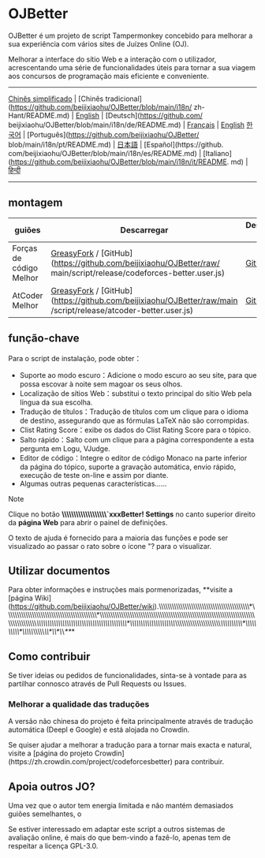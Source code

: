 # OJBetter

OJBetter é um projeto de script Tampermonkey concebido para melhorar a sua experiência com vários sites de Juízes Online (OJ).

Melhorar a interface do sítio Web e a interação com o utilizador, acrescentando uma série de funcionalidades úteis para tornar a sua viagem aos concursos de programação mais eficiente e conveniente.

------

[Chinês simplificado](https://github.com/beijixiaohu/OJBetter/blob/main/README.md) | [Chinês tradicional](https://github.com/beijixiaohu/OJBetter/blob/main/i18n/ zh-Hant/README.md) | [English](https://github.com/beijixiaohu/OJBetter/blob/main/i18n/en/README.md) | [Deutsch](https://github.com/ beijixiaohu/OJBetter/blob/main/i18n/de/README.md) | [Français](https://github.com/beijixiaohu/OJBetter/blob/main/i18n/fr/README.md) | [English](https://github.com/beijixiaohu/OJBetter/blob/main/i18n/fr/README.md) [한국어](https://github.com/beijixiaohu/OJBetter/blob/main/i18n/ko/README.md) | [Português](https://github.com/beijixiaohu/OJBetter/ blob/main/i18n/pt/README.md) | [日本語](https://github.com/beijixiaohu/OJBetter/blob/main/i18n/ja/README.md) | [Español](https://github. com/beijixiaohu/OJBetter/blob/main/i18n/es/README.md) | [Italiano](https://github.com/beijixiaohu/OJBetter/blob/main/i18n/it/README. md) | [हिन्दी](https://github.com/beijixiaohu/OJBetter/blob/main/i18n/hi/README.md)

------

## montagem

| guiões                  | Descarregar                                                                                                                                                                                                                                                                                                               | Descarregar Beta                                                                                |
| ----------------------- | ------------------------------------------------------------------------------------------------------------------------------------------------------------------------------------------------------------------------------------------------------------------------------------------------------------------------- | ----------------------------------------------------------------------------------------------- |
| Forças de código Melhor | [GreasyFork](https://greasyfork.org/zh-CN/scripts/465777-codeforces-better) / [GitHub](https://github.com/beijixiaohu/OJBetter/raw/ main/script/release/codeforces-better.user.js) | [GitHub](https://github.com/beijixiaohu/OJBetter/raw/main/script/dev/codeforces-better.user.js) |
| AtCoder Melhor          | [GreasyFork](https://greasyfork.org/zh-CN/scripts/471106-atcoder-better) / [GitHub](https://github.com/beijixiaohu/OJBetter/raw/main /script/release/atcoder-better.user.js)       | [GitHub](https://github.com/beijixiaohu/OJBetter/raw/main/script/dev/atcoder-better.user.js)    |

## função-chave

Para o script de instalação, pode obter：

- Suporte ao modo escuro：Adicione o modo escuro ao seu site, para que possa escovar à noite sem magoar os seus olhos.
- Localização de sítios Web：substitui o texto principal do sítio Web pela língua da sua escolha.
- Tradução de títulos：Tradução de títulos com um clique para o idioma de destino, assegurando que as fórmulas LaTeX não são corrompidas.
- Clist Rating Score：exibe os dados do Clist Rating Score para o tópico.
- Salto rápido：Salto com um clique para a página correspondente a esta pergunta em Logu, VJudge.
- Editor de código：Integre o editor de código Monaco na parte inferior da página do tópico, suporte a gravação automática, envio rápido, execução de teste on-line e assim por diante.
- Algumas outras pequenas características……

> [!NOTE]
>
> Clique no botão **\\\\\\\\\\\\\\\\\\\\\\\\\\\\\\\\\\\\\\\`xxxBetter! Settings** no canto superior direito da **página Web** para abrir o painel de definições.
>
> O texto de ajuda é fornecido para a maioria das funções e pode ser visualizado ao passar o rato sobre o ícone "? para o visualizar.

## Utilizar documentos

Para obter informações e instruções mais pormenorizadas, **visite a [página Wiki] (https://github.com/beijixiaohu/OJBetter/wiki).\\\\\\\\\\\\\\\\\\\\\\\\\\\\\\\\\\\\\\\\\\\\\\\\\\\\\\\\\\\\\\\\\\\\\\\\\\\\\\\\\\\\\*\\\\\\\\\\\\\\\\\\\\\\\\\\\\\\\\\\\\\\\\\\\\\\\\\\\\\\\\\\\\\\\\\\\\\\\\\\\\\\\\\\\\\*\\\\\\\\\\\\\\\\\\\\\\\\\\\\\\\\\\\\\\\\\\\\\\\\\\\\\\\\\\\\\\\\\\\\\\\\\\\\\\\\\\\\\\\\\\\\\\\\\\\\\\\\\\\\\\\\\\\\\\\\\\\\\\\\\\\\\\\\\\\\\\\\\\\\\\\\\\\\\\\\\\\\\\\\\\*\\\\\\\\\\\\\\\\\\\\\\\\\\\\\\\\\\\\\\\\\\\\\\\\\\\\\\\\\\\\\\\\\\\\\\\\\\\\\\\\\\\\\*\\\\\\\\\\\\\\\\\\\\\\\\\\\\\\\\\\\\\\\\\\*\\\\\\\\\\\\\\\\\\\\\\\\\\\\\\\\\\\\\\\\\\*\\\\\\\\\\\\\\\\\\\\\*\\\\\\\\\\\\\\\\\\\\\*\\\\\\\\\\*\\\\\\\\\\*\\\\\*\\\\\*\\*\\*\*\**\*

## Como contribuir

Se tiver ideias ou pedidos de funcionalidades, sinta-se à vontade para as partilhar connosco através de Pull Requests ou Issues.

### Melhorar a qualidade das traduções

A versão não chinesa do projeto é feita principalmente através de tradução automática (Deepl e Google) e está alojada no Crowdin.

Se quiser ajudar a melhorar a tradução para a tornar mais exacta e natural, visite a [página do projeto Crowdin] (https\://zh.crowdin.com/project/codeforcesbetter) para contribuir.

## Apoia outros JO?

Uma vez que o autor tem energia limitada e não mantém demasiados guiões semelhantes, o

Se estiver interessado em adaptar este script a outros sistemas de avaliação online, é mais do que bem-vindo a fazê-lo, apenas tem de respeitar a licença GPL-3.0.